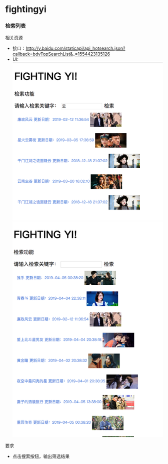 # fightingyi

### 检索列表

相关资源
- 接口：http://v.baidu.com/staticapi/api_hotsearch.json?callback=bdvTopSearchList&_=1554423135126
- UI: ![ui1](https://raw.githubusercontent.com/ynchuan/fightingyi/master/img/search/search1.png) ![ui2](https://raw.githubusercontent.com/ynchuan/fightingyi/master/img/search/search2.png)

要求
- 点击搜索按钮，输出筛选结果
